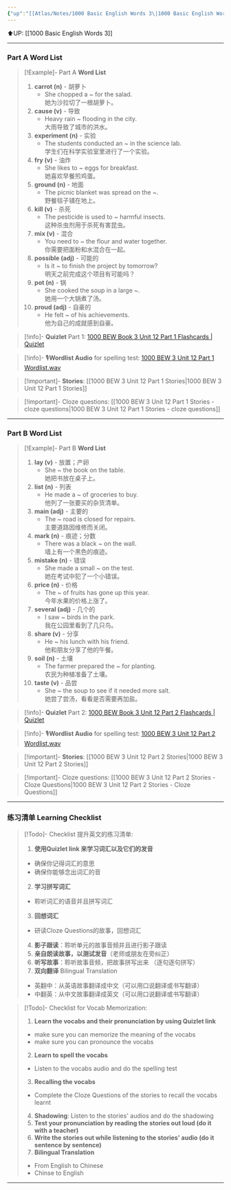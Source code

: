 ```yaml
---
{"up":"[[Atlas/Notes/1000 Basic English Words 3\|1000 Basic English Words 3]]","dg-publish":true,"permalink":"/atlas/notes/1000-basic-english-words-3-unit-12/","dgPassFrontmatter":true}
---
```


⬆️UP: [[1000 Basic English Words 3]]

---
### Part A Word List


> [!Example]- Part A **Word List**
> 1. **carrot (n)** - 胡萝卜
>     - She chopped a ~ for the salad.  
>         她为沙拉切了一根胡萝卜。
> 2. **cause (v)** - 导致
>     - Heavy rain ~ flooding in the city.  
>         大雨导致了城市的洪水。
> 3. **experiment (n)** - 实验
>     - The students conducted an ~ in the science lab.  
>         学生们在科学实验室里进行了一个实验。
> 4. **fry (v)** - 油炸
>     - She likes to ~ eggs for breakfast.  
>         她喜欢早餐煎鸡蛋。
> 5. **ground (n)** - 地面
>     - The picnic blanket was spread on the ~.  
>         野餐毯子铺在地上。
> 6. **kill (v)** - 杀死
>     - The pesticide is used to ~ harmful insects.  
>         这种杀虫剂用于杀死有害昆虫。
> 7. **mix (v)** - 混合
>     - You need to ~ the flour and water together.  
>         你需要把面粉和水混合在一起。
> 8. **possible (adj)** - 可能的
>     - Is it ~ to finish the project by tomorrow?  
>         明天之前完成这个项目有可能吗？
> 9. **pot (n)** - 锅
>     - She cooked the soup in a large ~.  
>         她用一个大锅煮了汤。
> 10. **proud (adj)** - 自豪的
>     - He felt ~ of his achievements.  
>         他为自己的成就感到自豪。

> [!info]- **Quizlet** Part 1: [1000 BEW Book 3 Unit 12 Part 1 Flashcards | Quizlet]()

> [!info]- 🎙️**Wordlist Audio** for spelling test: [1000 BEW 3 Unit 12 Part 1 Wordlist.wav]()

> [!important]- **Stories**: [[1000 BEW 3 Unit 12 Part 1 Stories\|1000 BEW 3 Unit 12 Part 1 Stories]]

> [!important]- Cloze questions: [[1000 BEW 3 Unit 12 Part 1 Stories - cloze questions\|1000 BEW 3 Unit 12 Part 1 Stories - cloze questions]]

---
### Part B Word List

> [!Example]- Part B **Word List**
> 1. **lay (v)** - 放置；产卵
>     - She ~ the book on the table.  
>         她把书放在桌子上。
> 2. **list (n)** - 列表
>     - He made a ~ of groceries to buy.  
>         他列了一张要买的杂货清单。
> 3. **main (adj)** - 主要的
>     - The ~ road is closed for repairs.  
>         主要道路因维修而关闭。
> 4. **mark (n)** - 痕迹；分数
>     - There was a black ~ on the wall.  
>         墙上有一个黑色的痕迹。
> 5. **mistake (n)** - 错误
>     - She made a small ~ on the test.  
>         她在考试中犯了一个小错误。
> 6. **price (n)** - 价格
>     - The ~ of fruits has gone up this year.  
>         今年水果的价格上涨了。
> 7. **several (adj)** - 几个的
>     - I saw ~ birds in the park.  
>         我在公园里看到了几只鸟。
> 8. **share (v)** - 分享
>     - He ~ his lunch with his friend.  
>         他和朋友分享了他的午餐。
> 9. **soil (n)** - 土壤
>     - The farmer prepared the ~ for planting.  
>         农民为种植准备了土壤。
> 10. **taste (v)** - 品尝
>     - She ~ the soup to see if it needed more salt.  
>         她尝了尝汤，看看是否需要再加盐。


> [!info]- **Quizlet** Part 2: [1000 BEW Book 3 Unit 12 Part 2 Flashcards | Quizlet]()

> [!info]- 🎙️**Wordlist Audio** for spelling test: [1000 BEW 3 Unit 12 Part 2 Wordlist.wav]()

> [!important]- **Stories**: [[1000 BEW 3 Unit 12 Part 2 Stories\|1000 BEW 3 Unit 12 Part 2 Stories]]

> [!important]- Cloze questions: [[1000 BEW 3 Unit 12 Part 2 Stories - Cloze Questions\|1000 BEW 3 Unit 12 Part 2 Stories - Cloze Questions]]


---- 
### 练习清单 Learning Checklist

> [!Todo]- Checklist 提升英文的练习清单:
> 1. **使用Quizlet link 来学习词汇以及它们的发音** 
>	- 确保你记得词汇的意思 
>	- 确保你能够念出词汇的音 
> 2. **学习拼写词汇** 
>	- 聆听词汇的语音并且拼写词汇 
> 3. **回想词汇**
>	- 研读Cloze Questions的故事，回想词汇 
> 4. **影子跟读**：聆听单元的故事音频并且进行影子跟读 
> 5. **亲自朗读故事，以测试发音**（老师或朋友在旁纠正）
> 6. **听写故事**：聆听故事音频，把故事拼写出来 （逐句逐句拼写）
> 7. **双向翻译** Bilingual Translation 
>	- 英翻中：从英语故事翻译成中文（可以用口说翻译或书写翻译）
>	- 中翻英：从中文故事翻译成英文（可以用口说翻译或书写翻译）

> [!Todo]- Checklist for Vocab Memorization:
> 
> 1. **Learn the vocabs and their pronunciation by using Quizlet link**
>	- make sure you can memorize the meaning of the vocabs
>	- make sure you can pronounce the vocabs
> 2. **Learn to spell the vocabs**
>	- Listen to the vocabs audio and do the spelling test
> 3. **Recalling the vocabs**
>	- Complete the Cloze Questions of the stories to recall the vocabs learnt
> 4. **Shadowing**: Listen to the stories' audios and do the shadowing
> 5. **Test your pronunciation by reading the stories out loud (do it with a teacher)**
> 6. **Write the stories out while listening to the stories' audio (do it sentence by sentence)**
> 7. **Bilingual Translation** 
> 	- From English to Chinese
> 	- Chinse to English


---
